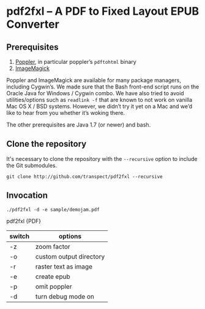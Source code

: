 # pdf2fxl – A PDF to Fixed Layout EPUB Converter

## Prerequisites

1.  [Poppler](http://poppler.freedesktop.org/), in particular poppler’s
    `pdftohtml` binary
2.  [ImageMagick](http://www.imagemagick.org/)

Poppler and ImageMagick are available for many package managers,
including Cygwin’s. We made sure that the Bash front-end script runs on
the Oracle Java for Windows / Cygwin combo. We have also tried to avoid
utilities/options such as `readlink -f` that are known to not work on
vanilla Mac OS X / BSD systems. However, we didn’t try it yet on a Mac
and we’d like to hear from you whether it’s woking there.

The other prerequisites are Java 1.7 (or newer) and bash.

## Clone the repository

It's necessary to clone the repository with the `--recursive` option
to include the Git submodules.

```
git clone http://github.com/transpect/pdf2fxl --recursive
```

## Invocation

`./pdf2fxl -d -e sample/demojam.pdf`

pdf2fxl <options> {PDF}

| switch |  options                |
|--------|-------------------------|
| -z     | zoom factor             |
| -o     | custom output directory |
| -r     | raster text as image    |
| -e     | create epub             |
| -p     | omit poppler            |
| -d     | turn debug mode on      |

